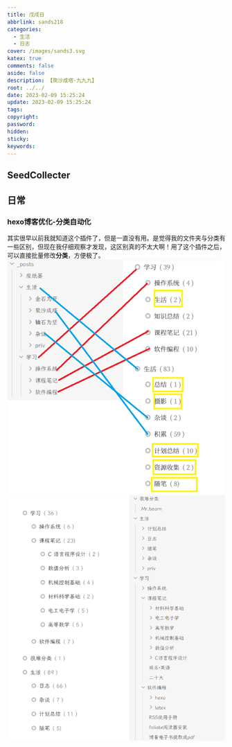 ```yaml
---
title: 戊戌日
abbrlink: sands218
categories:
  - 生活
  - 日志
cover: /images/sands3.svg
katex: true
comments: false
aside: false
description: 【聚沙成塔·九九九】
root: ../../
date: 2023-02-09 15:25:24
update: 2023-02-09 15:25:24
tags:
copyright:
password:
hidden:
sticky:
keywords:
---
```


## SeedCollecter


## 日常
### hexo博客优化-分类自动化
其实很早以前我就知道这个插件了，但是一直没有用。是觉得我的文件夹与分类有一些区别，但现在我仔细观察才发现，这区别真的不太大啊！用了这个插件之后，可以直接批量修改**分类**，方便极了。
![对比](../../../images/20230102/localvsblog.png)
![完美](../../../images/20230102/done.png)